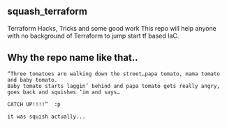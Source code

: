 ## squash_terraform
Terraform Hacks, Tricks and some good work
This repo will help anyone with no background of Terraform to jump start tf based IaC.

## Why the repo name like that..
```text
“Three tomatoes are walking down the street…papa tomato, mama tomato and baby tomato. 
Baby tomato starts laggin’ behind and papa tomato gets really angry, goes back and squishes ‘im and says…

CATCH UP!!!!”  :p

it was squish actually...
```



